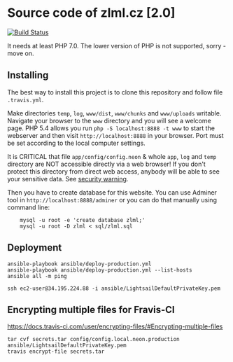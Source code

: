 Source code of zlml.cz [2.0]
====================================

[![Build Status](https://travis-ci.org/mrtnzlml/zlml.cz.svg?branch=master)](https://travis-ci.org/mrtnzlml/zlml.cz)

It needs at least PHP 7.0. The lower version of PHP is not supported, sorry - move on.

Installing
----------
The best way to install this project is to clone this repository and follow file `.travis.yml`.

Make directories `temp`, `log`, `www/dist`, `www/chunks` and `www/uploads` writable.
Navigate your browser to the `www` directory and you will see a welcome page.
PHP 5.4 allows you run `php -S localhost:8888 -t www` to start the webserver and
then visit `http://localhost:8888` in your browser.
Port must be set according to the local computer settings.

It is CRITICAL that file `app/config/config.neon` & whole `app`, `log`
and `temp` directory are NOT accessible directly via a web browser! If you
don't protect this directory from direct web access, anybody will be able to see
your sensitive data. See [security warning](http://nette.org/security-warning).

Then you have to create database for this website. You can use Adminer tool in
`http://localhost:8888/adminer` or you can do that manually using command line:

		mysql -u root -e 'create database zlml;'
        mysql -u root -D zlml < sql/zlml.sql

Deployment
----------

	ansible-playbook ansible/deploy-production.yml
	ansible-playbook ansible/deploy-production.yml --list-hosts
	ansible all -m ping

    ssh ec2-user@34.195.224.88 -i ansible/LightsailDefaultPrivateKey.pem

Encrypting multiple files for Fravis-CI
---------------------------------------
https://docs.travis-ci.com/user/encrypting-files/#Encrypting-multiple-files

    tar cvf secrets.tar config/config.local.neon.production ansible/LightsailDefaultPrivateKey.pem
    travis encrypt-file secrets.tar
